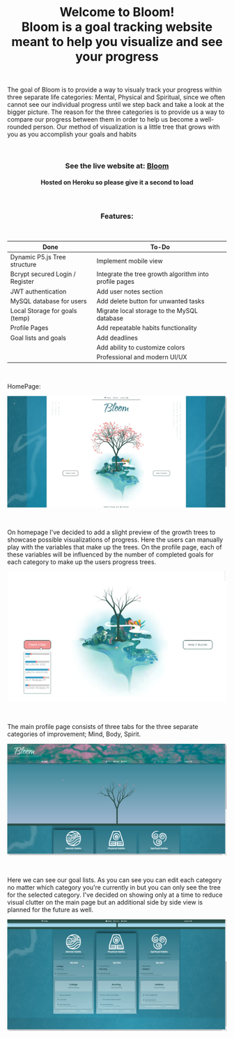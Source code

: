 <h1 align='center'>Welcome to Bloom!<br> Bloom is a goal tracking website meant to help you visualize and see your progress</h1>

&nbsp;

<p>The goal of Bloom is to provide a way to visualy track your progress within three separate life categories: Mental, Physical and Spiritual, since we often cannot see our individual progress until we step back and take a look at the bigger picture. The reason for the three categories is to provide us a way to compare our progress between them in order to help us become a well-rounded person. Our method of visualization is a little tree that grows with you as you accomplish your goals and habits </p>
           
&nbsp;

<h3 align='center'> See the live website at: 
<a href="https://full-bloom.in">Bloom</a>
</h3>
<h4 align='center'>Hosted on Heroku so please give it a second to load</h4>


&nbsp;


<h3 align='center'>Features:</h3> 
&nbsp;
&nbsp;

| Done  | To-Do |
| ------------- | ------------- |
| Dynamic P5.js Tree structure  | Implement mobile view  |
| Bcrypt secured Login / Register  | Integrate the tree growth algorithm into profile pages  |
| JWT authentication  | Add user notes section  |
| MySQL database for users  | Add delete button for unwanted tasks  |
| Local Storage for goals (temp)  | Migrate local storage to the MySQL database  |
| Profile Pages  | Add repeatable habits functionality  |
| Goal lists and goals  | Add deadlines  |
| | Add ability to customize colors  |
| | Professional and modern UI/UX  |

&nbsp;

HomePage:
&nbsp;

![IMG1](BloomReadmeImages/1home.jpg "IMG 1")

&nbsp;

On homepage I've decided to add a slight preview of the growth trees to showcase possible visualizations of progress. Here the users can manually play with the variables that make up the trees. On the profile page, each of these variables will be influenced by the number of completed goals for each category to make up the users progress trees. 
&nbsp;

![IMG2](BloomReadmeImages/2Preview.png "IMG 2")

&nbsp;

The main profile page consists of three tabs for the three separate categories of improvement; Mind, Body, Spirit.
&nbsp;

![IMG3](BloomReadmeImages/3Profile.png "IMG 3")

&nbsp;

Here we can see our goal lists. As you can see you can edit each category no matter which category you're currently in but you can only see the tree for the selected category. I've decided on showing only at a time to reduce visual clutter on the main page but an additional side by side view is planned for the future as well.
&nbsp;

![IMG4](BloomReadmeImages/4Goals.jpg "IMG 4")
